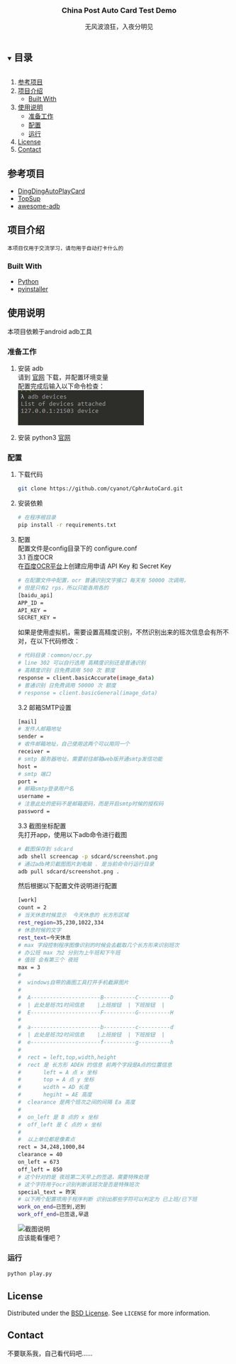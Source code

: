 <!--
*** Thanks for checking out the Best-README-Template. If you have a suggestion
*** that would make this better, please fork the repo and create a pull request
*** or simply open an issue with the tag "enhancement".
*** Thanks again! Now go create something AMAZING! :D
***
***
***
*** To avoid retyping too much info. Do a search and replace for the following:
*** github_username, repo_name, twitter_handle, email, project_title, project_description
-->






<!-- PROJECT LOGO -->
<br />
<p align="center">
  <!-- <a href="https://github.com/github_username/repo_name">
    <img src="images/logo.png" alt="Logo" width="80" height="80">
  </a> -->

  <h3 align="center">China Post Auto Card Test Demo</h3>

  <p align="center">
    无风波浪狂，入夜分明见
    <br />
    
  </p>
</p>



<!-- TABLE OF CONTENTS -->
<details open="open">
  <summary><h2 style="display: inline-block">目录</h2></summary>
  <ol>
    <li><a href="#参考项目">参考项目</a></li>
    <li>
      <a href="#项目介绍">项目介绍</a>
      <ul>
        <li><a href="#built-with">Built With</a></li>
      </ul>
    </li>
    <li>
      <a href="#使用说明">使用说明</a>
      <ul>
        <li><a href="#准备工作">准备工作</a></li>
        <li><a href="#配置">配置</a></li>
        <li><a href="#运行">运行</a></li>
      </ul>
    </li>
    <li><a href="#license">License</a></li>
    <li><a href="#contact">Contact</a></li>
    
  </ol>
</details>

<!-- ACKNOWLEDGEMENTS -->
## 参考项目

* [DingDingAutoPlayCard](https://github.com/1414044032/DingDingAutoPlayCard)
* [TopSup](https://github.com/Skyexu/TopSup)
* [awesome-adb](https://github.com/mzlogin/awesome-adb)


<!-- ABOUT THE PROJECT -->
## 项目介绍


    本项目仅用于交流学习，请勿用于自动打卡什么的  



### Built With

* [Python](https://www.python.org/)
* [pyinstaller](http://www.pyinstaller.org/)



<!-- GETTING STARTED -->
## 使用说明

本项目依赖于android adb工具

### 准备工作

1. 安装 adb  
请到 [官网](https://developer.android.google.cn/studio/command-line/adb) 下载，并配置环境变量    
配置完成后输入以下命令检查：  
![adb](./images/adb.png)  

2. 安装 python3
[官网](https://www.python.org/)

  
    
      

### 配置
1. 下载代码
   ```sh
   git clone https://github.com/cyanot/CphrAutoCard.git
   ```
2. 安装依赖
   ```sh
   # 在程序根目录
   pip install -r requirements.txt
   ```
3. 配置  
配置文件是config目录下的 configure.conf  
3.1 百度OCR  
在[百度OCR平台](https://cloud.baidu.com/product/ocr)上创建应用申请 API Key 和 Secret Key  
    ```sh
    # 在配置文件中配置，ocr 普通识别文字接口 每天有 50000 次调用，
    # 但是只有2 rps，所以只能各用各的
    [baidu_api]
    APP_ID = 
    API_KEY = 
    SECRET_KEY = 
    ```
    如果是使用虚拟机，需要设置高精度识别，不然识别出来的班次信息会有所不对，在以下代码修改：
    ```bash
    # 代码目录：common/ocr.py 
    # line 302 可以自行选用 高精度识别还是普通识别
    # 高精度识别 日免费调用 500 次 额度
    response = client.basicAccurate(image_data)
    # 普通识别 日免费调用 50000 次 额度
    # response = client.basicGeneral(image_data)
    ```  

    3.2 邮箱SMTP设置
    ```sh
    [mail]
    # 发件人邮箱地址
    sender = 
    # 收件邮箱地址，自己使用这两个可以用同一个
    receiver = 
    # smtp 服务器地址，需要前往邮箱web版开通smtp发信功能
    host = 
    # smtp 端口
    port = 
    # 邮箱smtp登录用户名
    username = 
    # 注意此处的密码不是邮箱密码，而是开启smtp时候的授权码
    password = 
    ```  
      
    3.3  截图坐标配置  
    先打开app，使用以下adb命令进行截图
    ```bash
    # 截图保存到 sdcard
    adb shell screencap -p sdcard/screenshot.png
    # 通过adb拷贝截图图片到电脑 . 是当前命令行运行目录
    adb pull sdcard/screenshot.png .
   ```
    然后根据以下配置文件说明进行配置
    ```sh
    [work]
    count = 2
    # 当天休息时候显示  今天休息的 长方形区域
    rest_region=35,230,1022,334
    # 休息时候的文字
    rest_text=今天休息
    # max 字段控制程序图像识别的时候会去截取几个长方形来识别班次
    # 办公班 max 为2 分别为上午班和下午班
    # 值班 会有第三个 夜班
    max = 3
    #
    #  windows自带的画图工具打开手机截屏图片
    #
    #  A----------------------B----------C----------D
    #  | 此处是班次1时间信息    |上班按钮  | 下班按钮  |
    #  E----------------------F----------G----------H 
    #  
    #  a----------------------b----------c----------d
    #  | 此处是班次2时间信息    |上班按钮  | 下班按钮  |
    #  e----------------------f----------g----------h 
    #  
    #  rect = left,top,width,height
    #  rect 是 长方形 ADEH 的信息 前两个字段是A点的位置信息
    #       left = A 点 x 坐标
    #       top = A 点 y 坐标
    #       width = AD 长度
    #       hegiht = AE 高度
    #  clearance 是两个班次之间的间隔 Ea 高度
    #  
    #  on_left 是 B 点的 x 坐标
    #  off_left 是 C 点的 x 坐标
    #  
    #  以上单位都是像素点
    rect = 34,248,1000,84
    clearance = 40
    on_left = 673
    off_left = 850
    # 这个针对的是 夜班第二天早上的签退，需要特殊处理
    # 这个字符用于ocr识别判断该班次是否是特殊班次
    special_text = 昨天
    # 以下两个配置项用于程序判断 识别出那些字符可以判定为 已上班/已下班
    work_on_end=已签到,迟到
    work_off_end=已签退,早退
    ```  
  
    ![截图说明](./images/config.jpg)  
    应该能看懂吧？

    


### 运行

```sh
python play.py
```





<!-- LICENSE -->
## License

Distributed under the [BSD License](http://www.linfo.org/bsdlicense.html). See `LICENSE` for more information.



<!-- CONTACT -->
## Contact

不要联系我，自己看代码吧……





